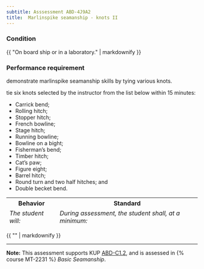 ```yaml
---
subtitle: Asssessment ABD-4J9A2
title:  Marlinspike seamanship - knots II
---
```




### Condition

{{ "On board ship or in a laboratory." | markdownify }}

### Performance requirement 

<table width='100%' class='Guidelines'>
 <thead>
 <tr>
     <th class='thirty'>Behavior</th>
     <th class='seventy'>Standard</th>
 </tr>
 <tr>
     <td><em>The student will:</em></td>
     <td><em>During assessment, the student shall, at a minimum:</em></td>
 </tr>
 </thead>
 <tbody>


<!--rowstart-->

demonstrate marlinspike seamanship skills by tying various knots.

<!--cellbreak-->

tie six knots selected by the instructor from the list below within 15 minutes:

*  Carrick bend;  
*  Rolling hitch;  
*  Stopper hitch;  
*  French bowline;  
*  Stage hitch;  
*  Running bowline;  
*  Bowline on a bight;  
*  Fisherman’s bend;  
*  Timber hitch;  
*  Cat’s paw;  
*  Figure eight;  
*  Barrel hitch;  
*  Round turn and two half hitches; and  
*  Double becket bend.

<!--rowend-->


 </tbody>
 </table>

{{ "" | markdownify }}


*****

**Note:** This assessment supports KUP [ABD-C1.2]({{site.baseurl}}/tables/25.html#ABD-C1.2), and is assessed in  {% course  MT-2231 %}  *Basic Seamanship*. 

